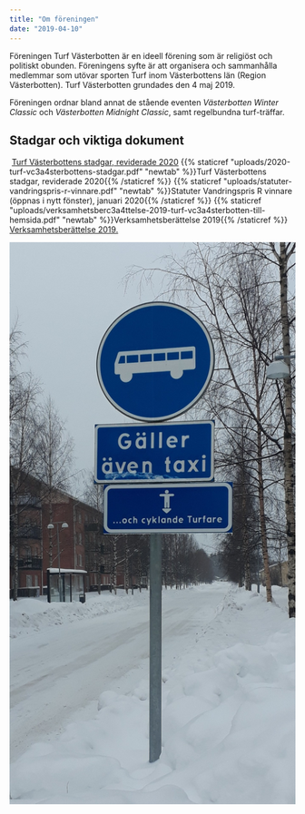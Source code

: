 ```yaml
---
title: "Om föreningen"
date: "2019-04-10"
---
```


Föreningen Turf Västerbotten är en ideell förening som är religiöst och politiskt obunden. Föreningens syfte är att organisera och sammanhålla medlemmar som utövar sporten Turf inom Västerbottens län (Region Västerbotten). Turf Västerbotten grundades den 4 maj 2019.

Föreningen ordnar bland annat de stående eventen _Västerbotten Winter Classic_ och _Västerbotten Midnight Classic_, samt regelbundna turf-träffar.

## Stadgar och viktiga dokument

 [Turf Västerbottens stadgar, reviderade 2020](https://www.turfvasterbotten.se/wp-content/uploads/2020/03/2020-turf-vc3a4sterbottens-stadgar.pdf "2020 - Turf Västerbottens stadgar")
{{% staticref "uploads/2020-turf-vc3a4sterbottens-stadgar.pdf" "newtab" %}}Turf Västerbottens stadgar, reviderade 2020{{% /staticref %}}
{{% staticref "uploads/statuter-vandringspris-r-vinnare.pdf" "newtab" %}}Statuter Vandringspris R vinnare (öppnas i nytt fönster), januari 2020{{% /staticref %}}
{{% staticref "uploads/verksamhetsberc3a4ttelse-2019-turf-vc3a4sterbotten-till-hemsida.pdf" "newtab" %}}Verksamhetsberättelse 2019{{% /staticref %}}
[Verksamhetsberättelse 2019.](https://www.turfvasterbotten.se/wp-content/uploads/2020/03/verksamhetsberc3a4ttelse-2019-turf-vc3a4sterbotten-till-hemsida.pdf "Verksamhetsberättelse 2019 Turf Västerbotten till hemsida")

![En skylt som markerar bussgata, med ett påhittat tillägg som lyder och cyklande turfare](assets/media/turfskylt-i-umec3a5-2018-01-05-10.14.34-e1555007379590.jpg? "Foto: WomaWomba")
